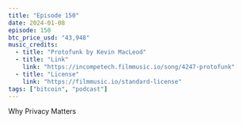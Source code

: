 ```yaml
---
title: "Episode 150"
date: 2024-01-08
episode: 150
btc_price_usd: "43,948"
music_credits:
  - title: "Protofunk by Kevin MacLeod"
  - title: "Link"
    link: "https://incompetech.filmmusic.io/song/4247-protofunk"
  - title: "License"
    link: "https://filmmusic.io/standard-license"
tags: ["bitcoin", "podcast"]
---
```


Why Privacy Matters